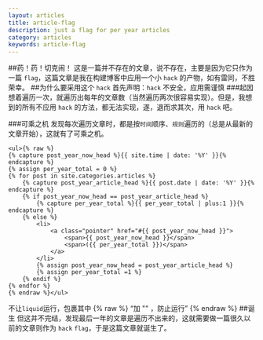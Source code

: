 ```yaml
---
layout: articles
title: article-flag
description: just a flag for per year articles
category: articles
keywords: article-flag
---
```

##药！药！切克闹！
这是一篇并不存在的文章，说不存在，主要是因为它只作为一篇 `flag`，这篇文章是我在构建博客中应用一个小 `hack` 的产物，如有雷同，不胜荣幸。
##为什么要采用这个 `hack`
首先声明：`hack` 不安全，应用需谨慎
###起因
想着遍历一次，就遍历出每年的文章数（当然遍历两次很容易实现）。但是，我想到的所有不应用 `hack` 的方法，都无法实现，遂，退而求其次，用 `hack` 吧。

###可乘之机
发现每次遍历文章时，都是按`时间`顺序、`规则`遍历的（总是从最新的文章开始），这就有了可乘之机。

	<ul>{% raw %}
	{% capture post_year_now_head %}{{ site.time | date: '%Y' }}{% endcapture %}
    {% assign per_year_total = 0 %}
    {% for post in site.categories.articles %}
        {% capture post_year_article_head %}{{ post.date | date: '%Y' }}{% endcapture %}
        {% if post_year_now_head == post_year_article_head %}
            {% capture per_year_total %}{{ per_year_total | plus:1 }}{% endcapture %}
        {% else %}        
            <li>
                <a class="pointer" href="#{{ post_year_now_head }}">
                    <span>{{ post_year_now_head }}</span>
                    <span>({{ per_year_total }})</span>
                </a>
            </li>
            {% assign post_year_now_head = post_year_article_head %}
            {% assign per_year_total =1 %}
        {% endif %}
    {% endfor %}
    {% endraw %}</ul>

不让`liquid`运行，包裹其中
	{\% raw %}
		“加 "\" ，防止运行”
	{\% endraw %}
##诞生
但这并不完结，发现最后一年的文章是遍历不出来的，这就需要做一篇很久以前的文章则作为 `hack` `flag`，于是这篇文章就诞生了。